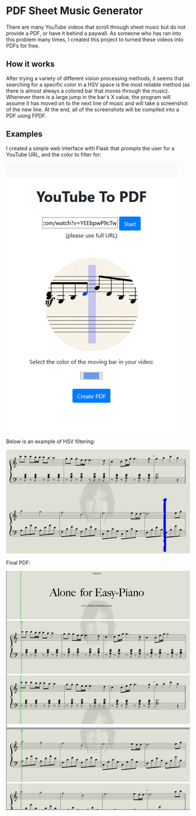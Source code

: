 # PDF Sheet Music Generator

There are many YouTube videos that scroll through sheet music but do not provide a PDF, or have it behind a paywall. As someone who has ran into this problem many times, I created this project to turned these videos into PDFs for free. 

## How it works

After trying a variety of different vision processing methods, it seems that searching for a specific color in a HSV space is the most reliable method (as there is almost always a colored bar that moves through the music). 
Whenever there is a large jump in the bar's X value, the program will assume it has moved on to the next line of music and will take a screenshot of the new line. At the end, all of the screenshots will be compiled into a PDF using FPDF.

## Examples

I created a simple web interface with Flask that prompts the user for a YouTube URL, and the color to filter for:

![Web](https://raw.githubusercontent.com/kcorman0/yt-music-to-pdf/master/images/web.png)

Below is an example of HSV filtering:

![Web](https://raw.githubusercontent.com/kcorman0/yt-music-to-pdf/master/images/filtered.png)

Final PDF: 

![Final](https://raw.githubusercontent.com/kcorman0/yt-music-to-pdf/master/images/example_pdf.png)